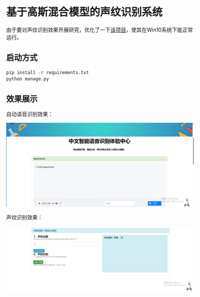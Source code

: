 # 基于高斯混合模型的声纹识别系统

由于要对声纹识别效果开展研究，优化了一下[该项目](https://github.com/lihanghang/CASR-DEMO?tab=readme-ov-file)，使其在Win10系统下能正常运行。

## 启动方式

```python
pip install -r requirements.txt
python manage.py
```



## 效果展示

自动语音识别效果：

![image-3](image/1.png)

声纹识别效果：

![image-3](image/2.png)